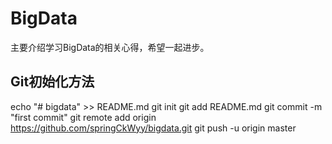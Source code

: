 # BigData
主要介绍学习BigData的相关心得，希望一起进步。
## Git初始化方法
echo "# bigdata" >> README.md
git init
git add README.md
git commit -m "first commit"
git remote add origin https://github.com/springCkWyy/bigdata.git
git push -u origin master